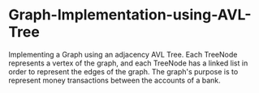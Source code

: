 # Graph-Implementation-using-AVL-Tree
Implementing a Graph using an adjacency AVL Tree. Each TreeNode represents a vertex of the graph, and each TreeNode has a linked list in order to represent the edges of the graph.
The graph's purpose is to represent money transactions between the accounts of a bank. 
